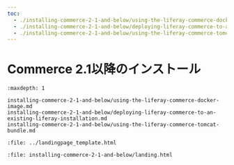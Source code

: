 ```yaml
---
toc:
  - ./installing-commerce-2-1-and-below/using-the-liferay-commerce-docker-image.md
  - ./installing-commerce-2-1-and-below/deploying-liferay-commerce-to-an-existing-liferay-installation.md
  - ./installing-commerce-2-1-and-below/using-the-liferay-commerce-tomcat-bundle.md
---
```

# Commerce 2.1以降のインストール

```{toctree}
:maxdepth: 1

installing-commerce-2-1-and-below/using-the-liferay-commerce-docker-image.md
installing-commerce-2-1-and-below/deploying-liferay-commerce-to-an-existing-liferay-installation.md
installing-commerce-2-1-and-below/using-the-liferay-commerce-tomcat-bundle.md
```

```{raw} html
:file: ../landingpage_template.html
```

```{raw} html
:file: installing-commerce-2-1-and-below/landing.html
```
